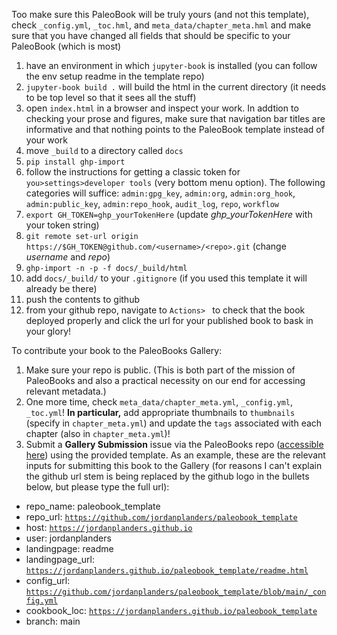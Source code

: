 Too make sure this PaleoBook will be truly yours (and not this template), check `_config.yml`, `_toc.hml`, and `meta_data/chapter_meta.hml` and make sure that you have changed all fields that should be specific to your PaleoBook (which is most)

1. have an environment in which `jupyter-book` is installed (you can follow the env setup readme in the template repo)
2. `jupyter-book build .` will build the html in the current directory (it needs to be top level so that it sees all the stuff)
3. open `index.html` in a browser and inspect your work. In addtion to checking your prose and figures, make sure that navigation bar titles are informative and that nothing points to the PaleoBook template instead of your work 
4. move `_build` to a directory called `docs`
5. `pip install ghp-import`
6. follow the instructions for getting a classic token for `you>settings>developer tools` (very bottom menu option). The following categories will suffice: `admin:gpg_key`, `admin:org`, `admin:org_hook`, `admin:public_key`, `admin:repo_hook`, `audit_log`, `repo`, `workflow`
7. `export GH_TOKEN=ghp_yourTokenHere` (update _ghp_yourTokenHere_ with your token string)
8. `git remote set-url origin https://$GH_TOKEN@github.com/<username>/<repo>.git` (change _username_ and _repo_)
8. `ghp-import -n -p -f docs/_build/html`
8. add `docs/_build/` to your `.gitignore` (if you used this template it will already be there)
9. push the contents to github 
10. from your github repo, navigate to `Actions> ` to check that the book deployed properly and click the url for your published book to bask in your glory!

To contribute your book to the PaleoBooks Gallery:
1. Make sure your repo is public. (This is both part of the mission of PaleoBooks and also a practical necessity on our end for accessing relevant metadata.)
2. One more time, check `meta_data/chapter_meta.yml`, `_config.yml`, `_toc.yml`! **In particular,** add appropriate thumbnails to `thumbnails` (specify in `chapter_meta.yml`) and update the `tags` associated with each chapter (also in `chapter_meta.yml`)!
3. Submit a **Gallery Submission** issue via the PaleoBooks repo ([accessible here](https://github.com/LinkedEarth/PaleoBooks/issues)) using the provided template. As an example, these are the relevant inputs for submitting this book to the Gallery (for reasons I can't explain the github url stem is being replaced by the github logo in the bullets below, but please type the full url):

- repo_name: paleobook_template
- repo_url: [`https://github.com/jordanplanders/paleobook_template`](https://github.com/jordanplanders/paleobook_template)
- host: [`https://jordanplanders.github.io`](https://jordanplanders.github.io)
- user: jordanplanders
- landingpage: readme
- landingpage_url: [`https://jordanplanders.github.io/paleobook_template/readme.html`](https://jordanplanders.github.io/paleobook_template/readme.html)
- config_url: [`https://github.com/jordanplanders/paleobook_template/blob/main/_config.yml`](https://github.com/jordanplanders/paleobook_template/blob/main/_config.yml)
- cookbook_loc: [`https://jordanplanders.github.io/paleobook_template`](https://jordanplanders.github.io/paleobook_template)
- branch: main